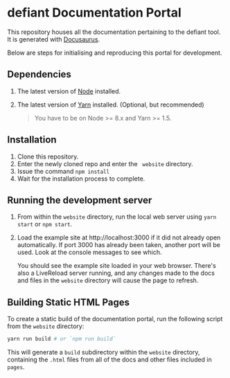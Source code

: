 # defiant Documentation Portal

This repository houses all the documentation pertaining to the defiant tool. It is generated with [Docusaurus](https://github.com/facebook/docusaurus). 

Below are steps for initialising and reproducing this portal for development.

## Dependencies

1.  The latest version of [Node](https://nodejs.org/en/download/) installed. 
2. The latest version of [Yarn](https://yarnpkg.com/en/docs/install) installed. (Optional, but recommended)

    > You have to be on Node >= 8.x and Yarn >= 1.5.

## Installation

1. Clone this repository.
2.  Enter the newly cloned repo and enter the ` website` directory.
3. Issue the command `npm install`
4. Wait for the installation process to complete.

## Running the development server  

1. From within the `website` directory, run the local web server using `yarn start` or `npm start`.
2.  Load the example site at http://localhost:3000 if it did not already open automatically. If port 3000 has already been taken, another port will be used. Look at the console messages to see which.

    You should see the example site loaded in your web browser. There's also a LiveReload server running, and any changes made to the docs and files in the `website` directory will cause the page to refresh.
    
    
## Building Static HTML Pages

To create a static build of the documentation portal, run the following script from the `website` directory:

```bash
yarn run build # or `npm run build`
```

This will generate a `build` subdirectory within the `website` directory, containing the `.html` files from all of the docs and other files included in `pages`.
